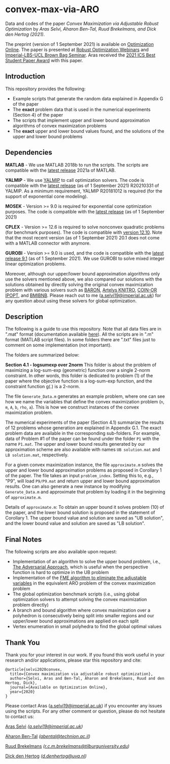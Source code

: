 # convex-max-via-ARO
Data and codes of the paper _Convex Maximization via Adjustable Robust Optimization_ by _Aras Selvi, Aharon Ben-Tal, Ruud Brekelmans, and Dick den Hertog (2021)_.

The preprint (version of 1 September 2021) is available on [Optimization Online](http://www.optimization-online.org/DB_FILE/2020/07/7881.pdf). The paper is presented at [Robust Optimization Webinars](https://youtu.be/GEGUlTXfVX0) and [Imperial-LBS-UCL Brown Bag Seminar](https://sites.google.com/view/phdmsorseminars/).
Aras received the [2021 ICS Best Student Paper Award](https://connect.informs.org/computing/awards/ics-student-paper-award) with this paper.

## Introduction
This repository provides the following:
- Example scripts that generate the random data explained in Appendix G of the paper
- The **exact** problem data that is used in the numerical experiments (Section 4) of the paper
- The scripts that implement upper and lower bound approximation algorithms of convex maximization problems
- The **exact** upper and lower bound values found, and the solutions of the upper and lower bound problems

## Dependencies
**MATLAB** - We use MATLAB 2018b to run the scripts. The scripts are compatible with the [latest release](https://uk.mathworks.com/downloads/) 2021a of MATLAB.

**YALMIP** - We use [YALMIP](https://yalmip.github.io/download/) to call optimization solvers. The code is compatible with the [latest release](https://github.com/yalmip/YALMIP/releases/tag/R20210331) (as of 1 September 2021) R20210331 of YALMIP. As a minimum requirement, YALMIP R20181012 is required (for the support of exponential cone modeling). 

**MOSEK** -  Version >= 9.0 is required for exponential cone optimization purposes. The code is compatible with the [latest release](https://www.mosek.com/documentation/) (as of 1 September 2021) 

**CPLEX** - Version >= 12.6 is required to solve nonconvex quadratic problems (for benchmark purposes). The code is compatible with [version 12.10](https://www.ibm.com/support/pages/downloading-ibm-ilog-cplex-optimization-studio-v12100). Note that the most recent version (as of 1 September 2021) 20.1 does not come with a MATLAB connector with anymore. 

**GUROBI** - Version >= 9.0 is used, and the code is compatible with the [latest release 9.1](https://www.gurobi.com/) (as of 1 September 2021). We use GUROBI to solve mixed integer linear optimization problems.

Moreover, although our upper/lower bound approximation algorithms only use the solvers mentioned above, we also compared our solutions with the solutions obtained by directly solving the original convex maximization problem with various solvers such as [BARON](https://minlp.com/download), [Artelys KNITRO](https://www.artelys.com/solvers/knitro/), [COIN-OR IPOPT](https://coin-or.github.io/Ipopt/), and [BMIBNB](https://yalmip.github.io/solver/bmibnb/). Please reach out to me (a.selvi19@imperial.ac.uk) for any question about using these solvers for global optimization.

## Description
The following is a guide to use this repository. Note that all data files are in ".mat" format (documentation available [here](https://www.mathworks.com/help/pdf_doc/matlab/matfile_format.pdf)). All the scripts are in ".m" format (MATLAB script files). In some folders there are ".txt" files just to comment on some implementation (not important).

The folders are summarized below:

**Section 4.1 - logsumexp over 2norm**
This folder is about the problem of maximizing a log-sum-exp (geometric) function over a single 2-norm constraint. In other words, this folder is dedicated to problem (1) of the paper where the objective function is a log-sum-exp function, and the constraint function g(.) is a 2-norm.

The file ```Generate_Data.m``` generates an example problem, where one can see how we name the variables that define the convex maximization problem (```n```, ```m```, ```A```, ```b```, ```rho```, ```a```). This is how we construct instances of the convex maximization problem.

The numerical experiments of the paper (Section 4.1) summarize the results of 12 problems whose generation are explained in Appendix G.1. The exact problem data are available in the corresponding sub-folders. For example, data of Problem #1 of the paper can be found under the folder ```P1``` with the name ```P1.mat```. The upper and lower bound results generated by our approximation scheme are also available with names ```UB solution.mat``` and ```LB solution.mat```, respectively.

For a given convex maximization instance, the file ```approximate.m``` solves the upper and lower bound approximation problems as proposed in Corollary 1 of the paper. The file takes an input ```problem_index```. Setting this to, e.g., "P9", will load ```P9/P9.mat``` and return upper and lower bound approximation results. One can also generate a new instance by modifying ```Generate_Data.m``` and approximate that problem by loading it in the beginning of ```approximate.m```. 

Details of ```approximate.m```: To obtain an upper bound it solves problem (10) of the paper, and the lower bound solution is proposed in the statement of Corollary 1. The upper bound value and solution are saved as "UB solution", and the lower bound value and solution are saved as "LB solution". 

## Final Notes
The following scripts are also available upon request:
- Implementation of an algorithm to solve the upper bound problem, i.e., [The Adversarial Approach](https://www.sciencedirect.com/science/article/pii/S1572528607000382), which is useful when the perspective function is hard to optimize in the UB problem
- Implementation of the [FME algorithm to eliminate the adjustable variables](https://pubsonline.informs.org/doi/abs/10.1287/opre.2017.1714) in the equivalent ARO problem of the convex maximization problem
- The global optimization benchmark scripts (i.e., using global optimization solvers to attempt solving the convex maximization problem directly)
- A branch and bound algorithm where convex maximization over a polyhedron is consecutively being split into smaller regions and our upper/lower bound approximations are applied on each split
- Vertex enumeration in small polyhedra to find the global optimal values

## Thank You
Thank you for your interest in our work. If you found this work useful in your research and/or applications, please star this repository and cite:
```
@article{selvi2020convex,
  title={Convex maximization via adjustable robust optimization},
  author={Selvi, Aras and Ben-Tal, Aharon and Brekelmans, Ruud and den Hertog, Dick},
  journal={Available on Optimization Online},
  year={2020}
}
```
Please contact Aras (a.selvi19@imperial.ac.uk) if you encounter any issues using the scripts. For any other comment or question, please do not hesitate to contact us:

[Aras Selvi](https://www.imperial.ac.uk/people/a.selvi19) _(a.selvi19@imperial.ac.uk)_

[Aharon Ben-Tal](https://web.iem.technion.ac.il/site/academicstaff/aharon-ben-tal/) _(abental@technion.ac.il)_

[Ruud Brekelmans](https://www.tilburguniversity.edu/staff/r-c-m-brekelmans) _(r.c.m.brekelmans@tilburguniversity.edu)_

[Dick den Hertog](https://www.uva.nl/en/profile/h/e/d.denhertog/d.den-hertog.html) _(d.denhertog@uva.nl)_
